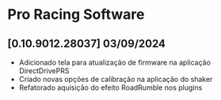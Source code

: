 # Pro Racing Software

## [0.10.9012.28037] 03/09/2024

 - Adicionado tela para atualização de firmware na aplicação DirectDrivePRS
 - Criado novas opções de calibração na aplicação do shaker
 - Refatorado aquisição do efeito RoadRumble nos plugins
